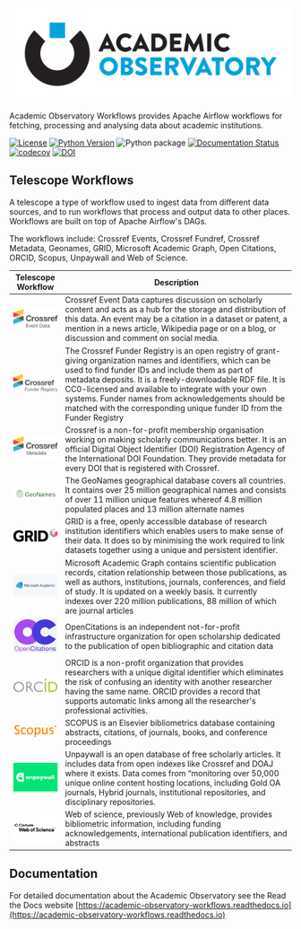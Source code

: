 ![Academic Observatory Workflows](logo.jpg)

Academic Observatory Workflows provides Apache Airflow workflows for fetching, processing and analysing 
data about academic institutions.

[![License](https://img.shields.io/badge/License-Apache%202.0-blue.svg)](https://opensource.org/licenses/Apache-2.0)
[![Python Version](https://img.shields.io/badge/python-3.10-blue)](https://img.shields.io/badge/python-3.10-blue)
![Python package](https://github.com/The-Academic-Observatory/academic-observatory-workflows/workflows/Unit%20Tests/badge.svg)
[![Documentation Status](https://readthedocs.org/projects/academic-observatory-workflows/badge/?version=latest)](https://academic-observatory-workflows.readthedocs.io/en/latest/?badge=latest)
[![codecov](https://codecov.io/gh/The-Academic-Observatory/academic-observatory-workflows/branch/develop/graph/badge.svg?token=V4WUZG74ZQ)](https://codecov.io/gh/The-Academic-Observatory/academic-observatory-workflows)
[![DOI](https://zenodo.org/badge/401298815.svg)](https://zenodo.org/badge/latestdoi/401298815)

## Telescope Workflows
A telescope a type of workflow used to ingest data from different data sources, and to run workflows that process and
output data to other places. Workflows are built on top of Apache Airflow's DAGs.

The workflows include: Crossref Events, Crossref Fundref, Crossref Metadata, Geonames, GRID, Microsoft Academic
Graph, Open Citations, ORCID, Scopus, Unpaywall and Web of Science.

| Telescope Workflow  | Description |
| ------------- | ------------- |
| <img src="docs/logos/crossref-events.svg" alt="Crossref Events" width="150" /> | Crossref Event Data captures discussion on scholarly content and acts as a hub for the storage and distribution of this data. An event may be a citation in a dataset or patent, a mention in a news article, Wikipedia page or on a blog, or discussion and comment on social media.  |
| <img src="docs/logos/crossref-funder-registry.svg" alt="Crossref Funder Registry" width="150" />  | The Crossref Funder Registry is an open registry of grant-giving organization names and identifiers, which can be used to find funder IDs and include them as part of metadata deposits. It is a freely-downloadable RDF file. It is CC0-licensed and available to integrate with your own systems. Funder names from acknowledgements should be matched with the corresponding unique funder ID from the Funder Registry  |
| <img src="docs/logos/crossref-metadata.svg" alt="Crossref Metadata" width="150" />  | Crossref is a non-for-profit membership organisation working on making scholarly communications better. It is an official Digital Object Identifier (DOI) Registration Agency of the International DOI Foundation. They provide metadata for every DOI that is registered with Crossref.  |
| <img src="docs/logos/geonames.png" alt="Geonames" width="150" />  | The GeoNames geographical database covers all countries. It contains over 25 million geographical names and consists of over 11 million unique features whereof 4.8 million populated places and 13 million alternate names  |
| <img src="docs/logos/grid.svg" alt="GRID" width="150" />  | GRID is a free, openly accessible database of research institution identifiers which enables users to make sense of their data. It does so by minimising the work required to link datasets together using a unique and persistent identifier.  |
| <img src="docs/logos/mag.png" alt="Microsoft Academic Graph" width="150" />  | Microsoft Academic Graph contains scientific publication records, citation relationship between those publications, as well as authors, institutions, journals, conferences, and field of study. It is updated on a weekly basis. It currently indexes over 220 million publications, 88 million of which are journal articles  |
| <img src="docs/logos/open-citations.png" alt="Open Citations" width="150" />  | OpenCitations is an independent not-for-profit infrastructure organization for open scholarship dedicated to the publication of open bibliographic and citation data  |
| <img src="docs/logos/orcid.svg" alt="ORCID" width="150" />  | ORCID is a non-profit organization that provides researchers with a unique digital identifier which eliminates the risk of confusing an identity with another researcher having the same name. ORCID provides a record that supports automatic links among all the researcher's professional activities.  |
| <img src="docs/logos/scopus.svg" alt="Scopus" width="150" />  | SCOPUS is an Elsevier bibliometrics database containing abstracts, citations, of journals, books, and conference proceedings  |
| <img src="docs/logos/unpaywall.png" alt="Unpaywall" width="150" />  | Unpaywall is an open database of free scholarly articles. It includes data from open indexes like Crossref and DOAJ where it exists. Data comes from “monitoring over 50,000 unique online content hosting locations, including Gold OA journals, Hybrid journals, institutional repositories, and disciplinary repositories.  |
| <img src="docs/logos/wos.svg" alt="Web of Science" width="150" />  | Web of science, previously Web of knowledge, provides bibliometric information, including funding acknowledgements, international publication identifiers, and abstracts  |

## Documentation
For detailed documentation about the Academic Observatory see the Read the Docs website [https://academic-observatory-workflows.readthedocs.io](https://academic-observatory-workflows.readthedocs.io)
